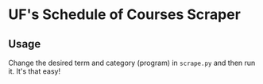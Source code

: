 # UF's Schedule of Courses Scraper

## Usage

Change the desired term and category (program) in `scrape.py` and then run it.
It's that easy!
